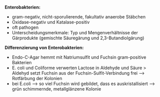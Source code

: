 **Enterobakterien:**
- gram-negativ, nicht-sporulierende, fakultativ anaerobe Stäbchen
- Oxidase-negativ und Katalase-positiv
- oft pathogen
- Unterscheidungsmerkmale: Typ und Mengenverhältnisse der Gärprodukte (gemischte Säuregärung und 2,3-Butandiolgärung)

**Differenzierung von Enterobakterien:**
- Endo-C-Agar hemmt mit Natriumsulfit und Fuchsin gram-positive Bakterien
- E. coli und Coliforme verwerten Lactose in Aldehyde und Säure > Aldehyd setzt Fuchsin aus der Fuchsin-Sulfit-Verbindung frei --> Rotfärbung der Kolonien
- bei E.coli --> so viel Fuchsin wird gebildet, dass es auskristallisiert --> grün schimmernde, metallglänzene Kolonie